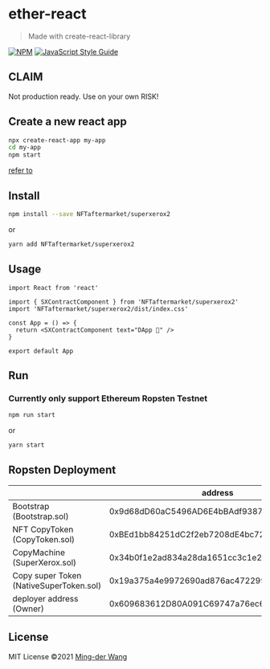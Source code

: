# ether-react

> Made with create-react-library

[![NPM](https://img.shields.io/npm/v/ether-react.svg)](https://www.npmjs.com/package/ether-react) [![JavaScript Style Guide](https://img.shields.io/badge/code_style-standard-brightgreen.svg)](https://standardjs.com)

## CLAIM
Not production ready. Use on your own RISK!

## Create a new react app

```bash
npx create-react-app my-app
cd my-app
npm start
```

[refer to](https://reactjs.org/docs/create-a-new-react-app.html)

## Install

```bash
npm install --save NFTaftermarket/superxerox2
```
or 
```bash
yarn add NFTaftermarket/superxerox2
```

## Usage

```tsx
import React from 'react'

import { SXContractComponent } from 'NFTaftermarket/superxerox2'
import 'NFTaftermarket/superxerox2/dist/index.css'

const App = () => {
  return <SXContractComponent text="DApp 🚀" />
}

export default App
```

## Run
### Currently only support Ethereum Ropsten Testnet

```bash
npm run start
```
or 
```bash
yarn start
```

## Ropsten Deployment
|                                            | address                                    |
| ------------------------------------------ | ------------------------------------------ |
| Bootstrap<br>(Bootstrap.sol)               | 0x9d68dD60aC5496AD6E4bBAdf93875525d8C85D0E |
| NFT CopyToken<br>(CopyToken.sol)           | 0xBEd1bb84251dC2f2eb7208dE4bc72950bC636BD9 |
| CopyMachine<br>(SuperXerox.sol)            | 0x34b0f1e2ad834a28da1651cc3c1e27978b74a971 |
| Copy super Token<br>(NativeSuperToken.sol) | 0x19a375a4e9972690ad876ac4722993e02335b823 |
| deployer address (Owner)                   | 0x609683612D80A091C69747a76ec6efE284a7cf46 |


## License

MIT License ©2021 [Ming-der Wang](https://github.com/mingderwang)
